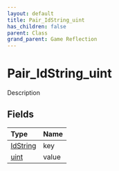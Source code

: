 ```yaml
---
layout: default
title: Pair_IdString_uint
has_children: false
parent: Class
grand_parent: Game Reflection
---
```

# Pair_IdString_uint
Description 

## Fields

| Type | Name |
|:----------|:--------------|
| [IdString](/riftbreaker-wiki/docs/game-reflection/components/id_string/) | key |
| [uint](/riftbreaker-wiki/docs/game-reflection/components/uint/) | value |

